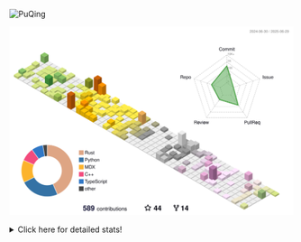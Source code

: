 ![PuQing](https://user-images.githubusercontent.com/27223114/171565019-9a56fae6-b08b-421f-99db-7e830da42371.png)

![](./profile-3d-contrib/profile-season-animate.svg)

<details>
<summary>Click here for detailed stats!</summary>

<!--START_SECTION:waka-->
![Lines of code](https://img.shields.io/badge/From%20Hello%20World%20I%27ve%20Written-1.9%20million%20lines%20of%20code-blue)

**🐱 My GitHub Data** 

> 📦 448.0 kB Used in GitHub's Storage 
 > 
> 🏆 227 Contributions in the Year 2025
 > 
> 🚫 Not Opted to Hire
 > 
> 📜 40 Public Repositories 
 > 
> 🔑 34 Private Repositories 
 > 
**I'm an Early 🐤** 

```text
🌞 Morning                740 commits         ██░░░░░░░░░░░░░░░░░░░░░░░   08.94 % 
🌆 Daytime                3544 commits        ███████████░░░░░░░░░░░░░░   42.81 % 
🌃 Evening                1906 commits        ██████░░░░░░░░░░░░░░░░░░░   23.02 % 
🌙 Night                  2089 commits        ██████░░░░░░░░░░░░░░░░░░░   25.23 % 
```


📊 **This Week I Spent My Time On** 

```text
💬 Programming Languages: 
Other                    27 hrs 49 mins      ██████████████████░░░░░░░   70.06 % 
Swift                    4 hrs 55 mins       ███░░░░░░░░░░░░░░░░░░░░░░   12.42 % 
Python                   3 hrs 37 mins       ██░░░░░░░░░░░░░░░░░░░░░░░   09.13 % 
Org                      1 hr 27 mins        █░░░░░░░░░░░░░░░░░░░░░░░░   03.67 % 
Diff                     57 mins             █░░░░░░░░░░░░░░░░░░░░░░░░   02.40 % 

🔥 Editors: 
Arc                      21 hrs 10 mins      █████████████░░░░░░░░░░░░   53.32 % 
Ghostty                  6 hrs 15 mins       ████░░░░░░░░░░░░░░░░░░░░░   15.77 % 
Xcode                    5 hrs 17 mins       ███░░░░░░░░░░░░░░░░░░░░░░   13.33 % 
VS Code                  3 hrs 19 mins       ██░░░░░░░░░░░░░░░░░░░░░░░   08.39 % 
Telegram                 2 hrs 12 mins       █░░░░░░░░░░░░░░░░░░░░░░░░   05.55 % 

💻 Operating System: 
Mac                      36 hrs 26 mins      ███████████████████████░░   91.74 % 
WSL                      2 hrs 19 mins       █░░░░░░░░░░░░░░░░░░░░░░░░   05.86 % 
Linux                    53 mins             █░░░░░░░░░░░░░░░░░░░░░░░░   02.25 % 
Windows                  3 mins              ░░░░░░░░░░░░░░░░░░░░░░░░░   00.14 % 
```


<!--END_SECTION:waka-->
</details>
